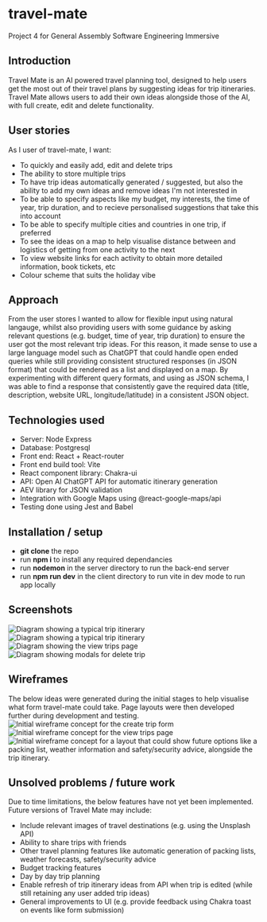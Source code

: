 # travel-mate
Project 4 for General Assembly Software Engineering Immersive 

## Introduction
Travel Mate is an AI powered travel planning tool, designed to help users get the most out of their travel plans 
by suggesting ideas for trip itineraries. Travel Mate allows users to add their own ideas alongside those of the AI, with full create, edit and delete functionality. 

## User stories
As I user of travel-mate, I want:
* To quickly and easily add, edit and delete trips
* The ability to store multiple trips
* To have trip ideas automatically generated / suggested, but also the ability to add my own ideas and remove ideas I'm not interested in
* To be able to specify aspects like my budget, my interests, the time of year, trip duration, and to recieve personalised suggestions that take this into account
* To be able to specify multiple cities and countries in one trip, if preferred
* To see the ideas on a map to help visualise distance between and logistics of getting from one activity to the next
* To view website links for each activity to obtain more detailed information, book tickets, etc
* Colour scheme that suits the holiday vibe

## Approach  
From the user stores I wanted to allow for flexible input using natural langauge, whilst also providing users with some guidance by asking relevant questions (e.g. budget, time of year, trip duration) to ensure the user got the most relevant trip ideas. For this reason, it made sense to use a large language model such as ChatGPT that could handle open ended queries while still providing consistent structured responses (in JSON format) that could be rendered as a list and displayed on a map. By experimenting with different query formats, and using as JSON schema, I was able to find a response that consistently gave the required data (title, description, website URL, longitude/latitude) in a consistent JSON object. 

## Technologies used
* Server: Node Express 
* Database: Postgresql 
* Front end: React + React-router
* Front end build tool: Vite 
* React component library: Chakra-ui
* API: Open AI ChatGPT API for automatic itinerary generation
* AEV library for JSON validation
* Integration with Google Maps using @react-google-maps/api 
* Testing done using Jest and Babel

## Installation / setup 
* **git clone** the repo
* run **npm i** to install any required dependancies
* run **nodemon** in the server directory to run the back-end server
* run **npm run dev** in the client directory to run vite in dev mode to run app locally

## Screenshots
![Diagram showing a typical trip itinerary](./screenshots/Screenshot1.png) 
![Diagram showing a typical trip itinerary](./screenshots/Screenshot2.png) 
![Diagram showing the view trips page](./screenshots/Screenshot3.png) 
![Diagram showing modals for delete trip](./screenshots/Screenshot4.png) 

## Wireframes
The below ideas were generated during the initial stages to help visualise what form travel-mate could take. Page layouts were then developed further during development and testing.
![Initial wireframe concept for the create trip form](./screenshots/Wireframe-CreateNewTrip.png) 
![Initial wireframe concept for the view trips page](./screenshots/Wireframe-MySavedTrips.png) 
![Initial wireframe concept for a layout that could show future options like a packing list, weather information and safety/security advice, alongside the trip itinerary.](./screenshots/Wireframe-FutureWork.png) 

## Unsolved problems / future work
Due to time limitations, the below features have not yet been implemented. Future versions of Travel Mate may include:
* Include relevant images of travel destinations (e.g. using the Unsplash API) 
* Ability to share trips with friends
* Other travel planning features like automatic generation of packing lists, weather forecasts, safety/security advice
* Budget tracking features
* Day by day trip planning
* Enable refresh of trip itinerary ideas from API when trip is edited (while still retaining any user added trip ideas)
* General improvements to UI (e.g. provide feedback using Chakra toast on events like form submission)